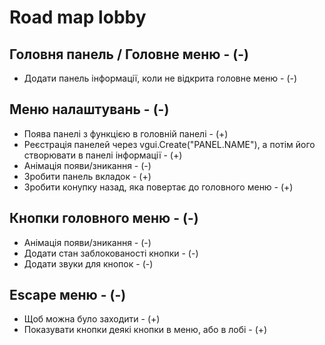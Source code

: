 # Road map lobby

## Головня панель / Головне меню - (-)
* Додати панель інформації, коли не відкрита головне меню - (-)

## Меню налаштувань - (-)
* Поява панелі з функцією в головній панелі - (+)
* Реєстрація панелей через vgui.Create("PANEL.NAME"), а потім його створювати в панелі інформації - (+)
* Анімація появи/зникання - (-)
* Зробити панель вкладок - (+)
* Зробити конупку назад, яка повертає до головного меню - (+)

## Кнопки головного меню - (-)
* Анімація появи/зникання - (-)
* Додати стан заблокованості кнопки - (-)
* Додати звуки для кнопок - (-)

## Escape меню - (-)
* Щоб можна було заходити - (+)
* Показувати кнопки деякі кнопки в меню, або в лобі - (+)